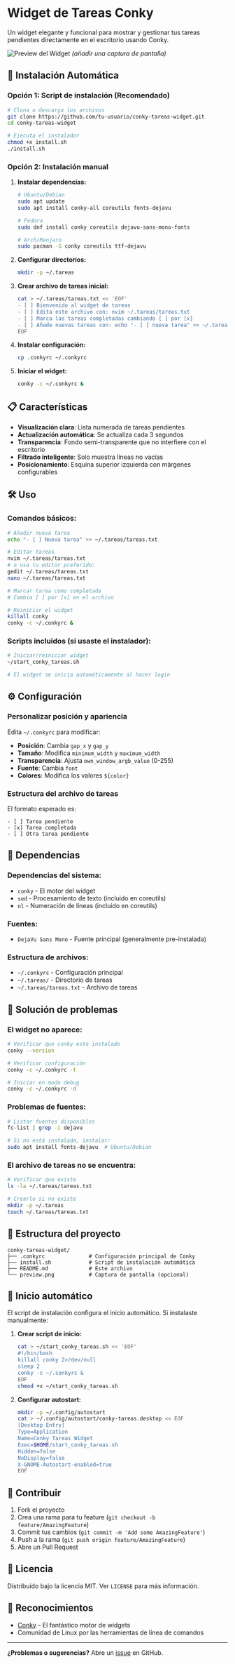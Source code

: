 # Widget de Tareas Conky

Un widget elegante y funcional para mostrar y gestionar tus tareas pendientes directamente en el escritorio usando Conky.

![Preview del Widget](preview.png) *(añadir una captura de pantalla)*

## 🚀 Instalación Automática

### Opción 1: Script de instalación (Recomendado)

```bash
# Clona o descarga los archivos
git clone https://github.com/tu-usuario/conky-tareas-widget.git
cd conky-tareas-widget

# Ejecuta el instalador
chmod +x install.sh
./install.sh
```

### Opción 2: Instalación manual

1. **Instalar dependencias:**
   ```bash
   # Ubuntu/Debian
   sudo apt update
   sudo apt install conky-all coreutils fonts-dejavu
   
   # Fedora
   sudo dnf install conky coreutils dejavu-sans-mono-fonts
   
   # Arch/Manjaro
   sudo pacman -S conky coreutils ttf-dejavu
   ```

2. **Configurar directorios:**
   ```bash
   mkdir -p ~/.tareas
   ```

3. **Crear archivo de tareas inicial:**
   ```bash
   cat > ~/.tareas/tareas.txt << 'EOF'
   - [ ] Bienvenido al widget de tareas
   - [ ] Edita este archivo con: nvim ~/.tareas/tareas.txt
   - [ ] Marca las tareas completadas cambiando [ ] por [x]
   - [ ] Añade nuevas tareas con: echo "- [ ] nueva tarea" >> ~/.tareas/tareas.txt
   EOF
   ```

4. **Instalar configuración:**
   ```bash
   cp .conkyrc ~/.conkyrc
   ```

5. **Iniciar el widget:**
   ```bash
   conky -c ~/.conkyrc &
   ```

## 📋 Características

- **Visualización clara**: Lista numerada de tareas pendientes
- **Actualización automática**: Se actualiza cada 3 segundos
- **Transparencia**: Fondo semi-transparente que no interfiere con el escritorio
- **Filtrado inteligente**: Solo muestra líneas no vacías
- **Posicionamiento**: Esquina superior izquierda con márgenes configurables

## 🛠️ Uso

### Comandos básicos:

```bash
# Añadir nueva tarea
echo "- [ ] Nueva tarea" >> ~/.tareas/tareas.txt

# Editar tareas
nvim ~/.tareas/tareas.txt
# o usa tu editor preferido:
gedit ~/.tareas/tareas.txt
nano ~/.tareas/tareas.txt

# Marcar tarea como completada
# Cambia [ ] por [x] en el archivo

# Reiniciar el widget
killall conky
conky -c ~/.conkyrc &
```

### Scripts incluidos (si usaste el instalador):

```bash
# Iniciar/reiniciar widget
~/start_conky_tareas.sh

# El widget se inicia automáticamente al hacer login
```

## ⚙️ Configuración

### Personalizar posición y apariencia

Edita `~/.conkyrc` para modificar:

- **Posición**: Cambia `gap_x` y `gap_y`
- **Tamaño**: Modifica `minimum_width` y `maximum_width`
- **Transparencia**: Ajusta `own_window_argb_value` (0-255)
- **Fuente**: Cambia `font`
- **Colores**: Modifica los valores `${color}`

### Estructura del archivo de tareas

El formato esperado es:
```
- [ ] Tarea pendiente
- [x] Tarea completada
- [ ] Otra tarea pendiente
```

## 🔧 Dependencias

### Dependencias del sistema:
- `conky` - El motor del widget
- `sed` - Procesamiento de texto (incluido en coreutils)
- `nl` - Numeración de líneas (incluido en coreutils)

### Fuentes:
- `DejaVu Sans Mono` - Fuente principal (generalmente pre-instalada)

### Estructura de archivos:
- `~/.conkyrc` - Configuración principal
- `~/.tareas/` - Directorio de tareas
- `~/.tareas/tareas.txt` - Archivo de tareas

## 🐛 Solución de problemas

### El widget no aparece:
```bash
# Verificar que conky esté instalado
conky --version

# Verificar configuración
conky -c ~/.conkyrc -t

# Iniciar en modo debug
conky -c ~/.conkyrc -d
```

### Problemas de fuentes:
```bash
# Listar fuentes disponibles
fc-list | grep -i dejavu

# Si no está instalada, instalar:
sudo apt install fonts-dejavu  # Ubuntu/Debian
```

### El archivo de tareas no se encuentra:
```bash
# Verificar que existe
ls -la ~/.tareas/tareas.txt

# Crearlo si no existe
mkdir -p ~/.tareas
touch ~/.tareas/tareas.txt
```

## 📁 Estructura del proyecto

```
conky-tareas-widget/
├── .conkyrc              # Configuración principal de Conky
├── install.sh            # Script de instalación automática
├── README.md             # Este archivo
└── preview.png           # Captura de pantalla (opcional)
```

## 🔄 Inicio automático

El script de instalación configura el inicio automático. Si instalaste manualmente:

1. **Crear script de inicio:**
   ```bash
   cat > ~/start_conky_tareas.sh << 'EOF'
   #!/bin/bash
   killall conky 2>/dev/null
   sleep 2
   conky -c ~/.conkyrc &
   EOF
   chmod +x ~/start_conky_tareas.sh
   ```

2. **Configurar autostart:**
   ```bash
   mkdir -p ~/.config/autostart
   cat > ~/.config/autostart/conky-tareas.desktop << EOF
   [Desktop Entry]
   Type=Application
   Name=Conky Tareas Widget
   Exec=$HOME/start_conky_tareas.sh
   Hidden=false
   NoDisplay=false
   X-GNOME-Autostart-enabled=true
   EOF
   ```

## 🤝 Contribuir

1. Fork el proyecto
2. Crea una rama para tu feature (`git checkout -b feature/AmazingFeature`)
3. Commit tus cambios (`git commit -m 'Add some AmazingFeature'`)
4. Push a la rama (`git push origin feature/AmazingFeature`)
5. Abre un Pull Request

## 📝 Licencia

Distribuido bajo la licencia MIT. Ver `LICENSE` para más información.

## 🙏 Reconocimientos

- [Conky](https://github.com/brndnmtthws/conky) - El fantástico motor de widgets
- Comunidad de Linux por las herramientas de línea de comandos

---

**¿Problemas o sugerencias?** Abre un [issue](https://github.com/tu-usuario/conky-tareas-widget/issues) en GitHub.

